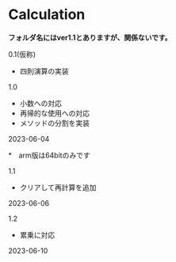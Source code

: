 # Calculation

**フォルダ名にはver1.1とありますが、関係ないです。**

0.1(仮称)
- 四則演算の実装

1.0
- 小数への対応
- 再帰的な使用への対応
- メソッドの分割を実装

2023-06-04

*　arm版は64bitのみです

1.1
- クリアして再計算を追加

2023-06-06

1.2
- 累乗に対応

2023-06-10
